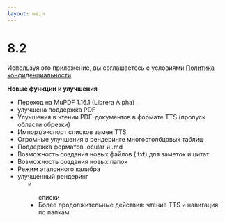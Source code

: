 ```yaml
---
layout: main
---
```


# 8.2

Используя это приложение, вы соглашаетесь с условиями [Политика конфиденциальности](/wiki/PrivacyPolicy/ru)

**Новые функции и улучшения**

* Переход на MuPDF 1.16.1 (Librera Alpha)
* улучшена поддержка PDF
* Улучшения в чтении PDF-документов в формате TTS (пропуск области обрезки)
* Импорт/экспорт списков замен TTS
* Огромные улучшения в рендеринге многостолбцовых таблиц
* Поддержка форматов .ocular и .md
* Возможность создания новых файлов (.txt) для заметок и цитат
* Возможность создания новых папок
* Режим эталонного калибра
* улучшенный рендеринг <ol> и <ul> списки
* Более продолжительные действия: чтение TTS и навигация по папкам
